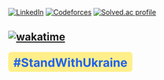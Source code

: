 [![LinkedIn](https://img.shields.io/badge/LinkedIn-blue?logo=linkedin)](https://www.linkedin.com/in/seonghyeoncho/)
[![Codeforces](https://img.shields.io/badge/dynamic/json?&color=03A89E&logoColor=white&logo=codeforces&label=Codeforces&url=https://competitive-coding-api.herokuapp.com/api/codeforces/ghssh&query=%24.rating&cacheSeconds=259200)](https://codeforces.com/profile/ghssh)
[![Solved.ac profile](http://mazassumnida.herokuapp.com/api/mini/generate_badge?boj=ghssh1)](https://solved.ac/ghssh1)

[![wakatime](https://wakatime.com/badge/user/ea1121a2-da34-46d0-8238-02c796ad82bc.svg)](https://wakatime.com/@ea1121a2-da34-46d0-8238-02c796ad82bc)
---
[![StandWithUkraine](https://raw.githubusercontent.com/vshymanskyy/StandWithUkraine/main/badges/StandWithUkraine.svg)](https://github.com/vshymanskyy/StandWithUkraine/blob/main/docs/README.md)
